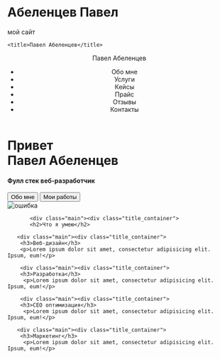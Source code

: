 # Абеленцев Павел
мой сайт
<!DOCTYPE html>
<html lang="en">
<head>
    <meta charset="UTF-8">
    <meta name='description' content="это моя первая страница">
    <meta name="author" content="pavel">
    <meta name="robots" content="index, nofollow">
    <meta property="og:title" content="это моя первая страница">
    
    <title>Павел Абеленцев</title>
</head> 
<body>
   <header>
       <nav>
           <div class="logo">Павел Абеленцев</div>
           <div class="menu"><ul>
               <li>Обо мне</li>
               <li>Услуги</li>
               <li>Кейсы</li>
               <li>Прайс</li>
               <li>Отзывы</li>
               <li>Контакты</li>
           </ul></div>
       </nav>
   </header> 
   
   <div class="main"><div class="title_container">
      <h1>Привет <br> Павел Абеленцев</h1>
      <h4>Фулл стек веб-разработчик</h4>
      <input type="submit" value="Обо мне">
      <input type="submit" value="Мои работы">
       </div></div>
       <img src="https://sun5.userapi.com/sun5-3/s/v1/ig2/WRtvUahxmqSf0LelVHmoJQcBX8dbIAuKNSPcP1nzDxH8HyX7TGSSzTYfS1aCs-qjkG74v5GEZ1NYRNSDKbB7ELCc.jpg?size=810x1080&quality=96&type=album" alt="ошибка">
       
           <div class="main"><div class="title_container">
           <h2>Что я умею</h2>
       
       <div class="main"><div class="title_container">
        <h3>Веб-дизайн</h3>
        <p>Lorem ipsum dolor sit amet, consectetur adipisicing elit. Ipsum, eum!</p>
        
        <div class="main"><div class="title_container">
        <h3>Разработка</h3>
         <p>Lorem ipsum dolor sit amet, consectetur adipisicing elit. Ipsum, eum!</p>
        
        <div class="main"><div class="title_container">
        <h3>СЕО оптимизация</h3>
         <p>Lorem ipsum dolor sit amet, consectetur adipisicing elit. Ipsum, eum!</p>
       
       <div class="main"><div class="title_container">
        <h3>Маркетинг</h3>
         <p>Lorem ipsum dolor sit amet, consectetur adipisicing elit. Ipsum, eum!</p>
   
</body>
</html>
